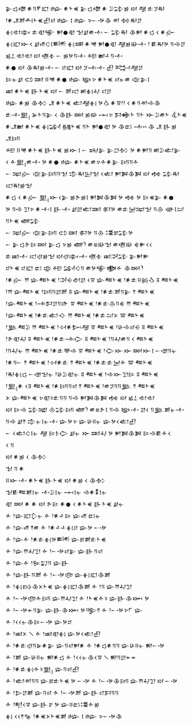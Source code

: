<div class='block'>
<div class='line'>𒉌𒌓𒈩 𒀭𒀀𒇳𒊬 𒈗 𒀭𒈨𒌍 𒉌𒌓𒈩 𒀭 𒊒𒁉𒂊 𒊭 𒆷 𒉺𒋡𒊑</div>
<div class='line'>𒁹𒀭𒂗𒍪𒋀𒈨𒌍𒌷𒁀 𒈗 𒋙 𒈗 𒆳𒀸𒋩𒆠 𒉣 𒁵𒊑𒆪</div>
<div class='line'>𒈬𒊕𒇸 𒉺𒊏𒊍 𒂍𒊹𒊏 𒈠𒋗𒌑𒋾 𒀸 𒁉𒊑 𒆠𒂍 𒀭𒌓 𒌋 𒀭𒅎</div>
<div class='line'>𒈬𒊬𒁍𒌋 𒋗𒈛𒄭𒋙𒌦 𒈬𒌁 𒀭𒇴 𒂍𒊹𒊏 𒆷𒂊𒄫𒋾 𒁹 𒀾𒊑𒃻 𒀀𒈾𒆪</div>
<div class='line'>𒌗𒁇𒊕𒊕 𒊭 𒍠𒈮 𒀸 𒂊𒃻𒀀𒋾 𒅇 𒆤𒈦𒀀𒋾</div>
<div class='line'>𒀭𒊹 𒊭 𒆠𒊑𒂊𒋾 𒀸 𒄑𒊬 𒊭 𒋡𒁄𒋾 𒌷 𒅋𒆷𒆪</div>
<div class='line'>𒄿𒉡𒋗 𒌌𒌅 𒍝𒇴 𒀭𒊹 𒈗 𒆧𒆳 𒀭𒈨𒌍 𒁀𒉡𒌑 𒉘𒉌𒋙</div>
<div class='line'>𒀜 𒀭𒈨𒌍 𒃲𒈨𒌍 𒊭 𒀸 𒍪𒀊 𒅖𒈬𒄷 𒃰𒆪</div>
<div class='line'>𒈗 𒀭𒂊 𒆠𒁴 𒂗 𒀭𒈨𒌍 𒅗𒆷𒈬 𒃻𒋝 𒀭𒐊𒁹𒁹 𒌋 𒀭𒀀𒉣𒈾𒆠</div>
<div class='line'>𒉺𒋾𒅅 𒅕𒈨𒀀𒉌 𒌋 𒆠𒃲𒇷 𒂊𒄫 𒆰𒆳 𒁕𒄉𒈨 𒀀𒈨 𒁍𒊒𒌑𒈨 𒆬𒈨𒌍</div>
<div class='line'>𒀭𒂗𒆤 𒀭𒈨𒌍 𒈬𒋆 𒉆𒈨𒌍 𒀀𒈨 𒂍𒊹𒊏 𒃻 𒆠𒆗 𒁄𒌀𒆠 𒂗 𒃲𒂊 𒂗𒅀</div>
<div class='line'>𒅇 𒍝𒇴 𒀭𒈨𒌍 𒃲𒈨𒌍 𒂊𒁍𒋙 𒀸 𒊻𒉌 𒉌𒆸𒁴 𒃻 𒀭𒂍𒀀 𒅖𒊒𒅗𒉌</div>
<div class='line'>𒌋 𒅆𒅅𒌑𒋾 𒃻 𒀭𒊹 𒈗 𒀭𒈨𒌍 𒌑𒆳𒅆𒀭𒉌 𒅀𒀀𒅆</div>
<div class='line'>𒀸 𒉈𒅎 𒉘𒉌𒅀𒀀𒈠 𒄠𒊑𒌨𒈠 𒌋𒅗 𒂍𒀉𒆠𒀉 𒊭 𒂔 𒁉𒊑 𒀊𒊑𒂊𒈠</div>
<div class='line'>𒀭𒌓 𒌋 𒀭𒅎 𒅅𒁍𒌋𒉌 𒂊𒉿𒂊𒋙 𒂍𒀉𒆠𒀉 𒃻 𒂔 𒃻 𒄿𒌍𒉌 𒀭𒊹</div>
<div class='line'>𒃻 𒀀𒈾 𒋛𒆳 𒀭𒋾𒋙 𒃲𒋾 𒋗𒇻𒅗𒌅 𒀳𒃻 𒌑𒉺𒅁𒉈𒈠 𒀀𒁲 𒀝𒋙𒁺 𒀀𒈨𒌍 𒅘𒁉</div>
<div class='line'>𒀸 𒉈𒅎 𒉘𒉌𒅀 𒌌𒌅 𒀳𒃻 𒀀𒁲 𒃮𒁳𒁉𒃻</div>
<div class='line'>𒀸 𒉌𒌓𒉿𒄿𒇷 𒉌𒌓 𒆳𒂊 𒅘𒇺 𒌑𒊺𒄫𒈠 𒌑𒍠𒄫 𒄯𒊓𒌋𒌋</div>
<div class='line'>𒉺𒀜𒋾 𒀊𒋼𒂊𒈠 𒊭𒋼𒇸𒋾 𒍠𒈮 𒀜𒋫𒁉 𒉌𒂍𒊓</div>
<div class='line'>𒄑𒈨𒌍 𒄑𒊬 𒆗 𒄧 𒅇 𒋆𒄭𒀀 𒌑𒃻𒊍𒆟𒅆 𒆠𒇷𒇺</div>
<div class='line'>𒁹𒀭𒅎 𒐈 𒇽𒍣𒈨𒌍 𒁹𒋫𒀪𒀠𒇻 𒌋𒐊 𒇽𒍣𒈨𒌍 𒁹𒀭𒉺𒍝𒄒𒋝 𒐉 𒍣𒈨𒌍</div>
<div class='line'>𒁹𒐈 𒇽𒍣𒈨𒌍 𒁹𒅀𒀀𒇻𒍪 𒐉 𒇽𒍣𒈨𒌍 𒁹𒀭𒉺𒍪𒀀𒉌 𒈫 𒍣𒈨𒌍</div>
<div class='line'>𒁹𒇽𒍣𒈨𒌍 𒁹𒁄𒁕𒆪𒀀𒈥 𒐊 𒍣𒈨𒌍 𒁹𒀭𒉺𒁲𒀀𒄯 𒐈 𒍣𒈨𒌍</div>
<div class='line'>𒁹𒇽𒍣𒈨𒌍 𒁹𒀭𒉺𒅗𒋓 𒐈 𒍣𒈨𒌍 𒁹𒀭𒉺𒁺𒉽 𒐌 𒍣𒈨𒌍</div>
<div class='line'>𒁹𒆥𒍣𒊒 𒐈 𒍣𒈨𒌍 𒁹𒀴𒀭𒄖𒆷 𒐊 𒍣𒈨𒌍 𒁹𒄩𒈾𒁀𒀪 𒐉 𒍣𒈨𒌍</div>
<div class='line'>𒁹𒉿𒊏𒄷 𒐉 𒍣𒈨𒌍 𒁹𒀭𒉺𒁄𒀖 𒐉 𒍣𒈨𒌍 𒁹𒀀𒄷𒌑𒀀 𒌋 𒍣𒈨𒌍</div>
<div class='line'>𒁹𒀀𒄷𒉡 𒐈 𒍣𒈨𒌍 𒁹𒀭𒉺𒋧𒈾 𒐊 𒍣𒈨𒌍 𒁹𒀖𒁍𒁍𒇷𒁍𒋙 𒀸𒌝𒀀𒉡</div>
<div class='line'>𒁹𒀭𒀀𒀸 𒈫 𒍣𒈨𒌍 𒁹𒀴𒀭𒉺 𒈫 𒍣𒈨𒌍 𒁹𒀭𒉺𒉺𒅁𒅆 𒐌 𒍣𒈨𒌍</div>
<div class='line'>𒁹𒊑𒈬𒌓 𒀸𒌝𒈠𒉡 𒁹𒄩𒊒𒊏𒉡 𒐉 𒍣𒈨𒌍 𒁹𒈾𒁍𒋛𒄿 𒐉 𒍣𒈨𒌍</div>
<div class='line'>𒁹𒅅𒀭 𒌋𒐉 𒍣𒈨𒌍 𒁹𒀭𒅀𒀀𒁀 𒈫 𒍣𒈨𒌍 𒁹𒌑𒋡𒀀𒀀𒆥 𒈫 𒍣𒈨𒌍</div>
<div class='line'>𒉽 𒇽𒍣𒈨𒌍 𒆳𒊏𒂟𒉺𒀀𒀀 𒀀𒈾 𒂍𒀉𒆠𒀉 𒂔 𒊭 𒌗𒁇𒊕𒊕</div>
<div class='line'>𒊭 𒄿𒈾 𒁉𒉋 𒊮𒁉𒅀 𒅘𒇺 𒌑𒊺𒉿𒋙 𒀀𒈾 𒆧𒋾 𒇻𒌋 𒀀𒆥𒋢𒉡𒋾</div>
<div class='line'>𒀀𒈾 𒋗𒈫 𒄠𒉡𒋙𒉡𒋾 𒇽𒃻𒆳 𒇽𒄩𒍝𒉡 𒇽𒃻𒌋𒅗𒌷</div>
<div class='line'>𒀸 𒌋𒅗𒄭𒋙𒉡 𒆷 𒄿𒊩𒀖 𒋗𒉡 𒁍𒌅𒄷 𒃻 𒂍𒀉𒆠𒀉 𒄿𒈾𒀾𒅆𒌋</div>
<div class='line'>𒌋 𒀀</div>
<div class='line'>𒊭 𒀭𒂊 𒌋 𒆠𒁴</div>
<div class='line'>𒈠 𒀀 𒀭</div>
<div class='line'>𒍝𒁍𒋾 𒀭𒈨𒌍 𒃲𒈨𒌍 𒊭 𒀭𒂊 𒌋 𒆠𒁴</div>
<div class='line'>𒈠𒀾𒍣𒋢𒋙𒉡 𒋾𒊒𒋙𒉡 𒆰𒋙𒉡 𒈾𒀭𒀮𒋙𒉡</div>
<div class='line'>𒊏 𒇷 𒀭 𒀭 𒊭 𒉿𒄿 𒀭𒊹 𒌋 𒀭𒈨𒌍 𒃲𒈨𒌍 𒋗𒉡</div>
<div class='line'>𒅆 𒁹𒇽𒊬𒁷𒉡 𒅆 𒁹𒀭𒈦𒄿 𒇽𒈛 𒆗𒉡</div>
<div class='line'>𒅆 𒁹𒇽𒈛 𒈫𒌑 𒅆 𒁹𒀭𒈦𒈦𒈬𒄑 𒇽𒃻 𒀸𒋩</div>
<div class='line'>𒅆 𒁹𒇽𒅆 𒁹𒀭𒉺𒈬𒃻𒌦 𒇽𒁳𒋢𒉺𒈨𒌍</div>
<div class='line'>𒅆 𒁹𒇽𒐈𒄷𒋛 𒅆 𒁹𒀸𒋩𒁀𒉌 𒇽𒃲𒀀𒁀</div>
<div class='line'>𒅆 𒁹𒇽𒅆 𒁹𒌉𒍑𒀀 𒇽𒃲</div>
<div class='line'>𒅆 𒁹𒇽𒃲𒀀𒍪 𒅆 𒁹𒀸𒋩𒂦 𒇽𒈬𒊬𒆠𒋢</div>
<div class='line'>𒅆 𒁹𒈬𒋳𒆠𒉽𒈨𒌍 𒇽𒈬𒊬𒆠𒋢 𒅆 𒁹𒀀 𒇽𒐈𒄷𒋛</div>
<div class='line'>𒅆 𒁹𒀸𒋩𒂦𒅆𒅀 𒇽𒐈𒄷𒋛 𒅆 𒁹𒈨𒌍𒅆𒂟 𒇽𒃲𒆠𒈲 𒃻</div>
<div class='line'>𒅆 𒁹𒀸𒋩𒄬𒀀𒉌 𒇽𒃲𒆠𒈲 𒃻𒄊𒈫 𒅆 𒁹𒀸𒋩𒆳𒇲 𒇽</div>
<div class='line'>𒅆 𒁹𒌋𒌋𒉡𒆠𒄿𒀸𒋩 𒇽𒃻𒄑</div>
<div class='line'>𒅆 𒁹𒀜𒉽 𒑳 𒅆 𒁹𒀜𒊏𒈬 𒇽𒃻𒌋𒅗𒌷</div>
<div class='line'>𒅆 𒁹𒀭𒉺𒋼𒀀𒅕𒀭𒉌 𒇽𒀀𒁀𒂍𒀭 𒅆 𒁹𒀭𒌓𒀭𒀀𒀀 𒇽𒄩𒍝𒉡 𒆍𒀸𒋩</div>
<div class='line'>𒅆 𒁹𒋢 𒇽𒄩𒍝𒉡 𒆍𒀭𒌓 𒅆 𒁹𒌋𒌋𒉡𒆠𒌋𒐊 𒑳 𒆍𒀀𒇉𒄬𒄬</div>
<div class='line'>𒅆 𒁹𒀭𒉺𒈬𒅆𒂟𒅅 𒇽𒀀𒁀𒌷</div>
<div class='line'>𒅆 𒁹𒅗𒉣𒀀𒀀 𒇽𒁳𒉺𒈨𒌍 𒃻 𒀸𒋩 𒅆 𒁹𒀸𒋩𒆠𒅀 𒇽𒐈𒄷𒋛 𒊭 𒀸𒋩</div>
<div class='line'>𒅆 𒁹𒆕𒆪𒋢 𒇽𒀀𒁀 𒅆 𒁹𒀸𒋩𒍪 𒇽𒃲𒃰𒁕𒀀𒀀</div>
<div class='line'>𒅆 𒁹𒋃𒌋𒐊 𒇽𒃲𒐐 𒃻 𒇽𒍝𒆗𒃮𒅆𒂊</div>
<div class='line'>𒈬 𒌋𒌋𒈫𒆚 𒁹𒀭𒌍𒉽𒈨𒌍𒋢 𒈗 𒋙 𒈗 𒆳𒀸𒋩𒆠</div>
</div>